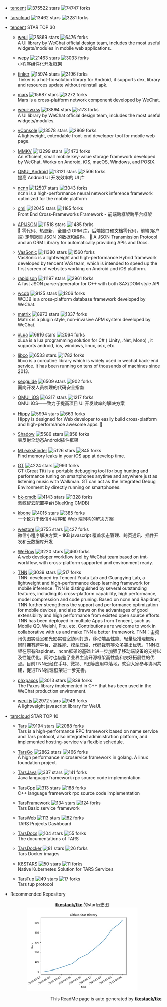 
+ [tencent](https://github.com/tencent)
![375522 stars](https://img.shields.io/badge/Stars-375522-green)
![74747 forks](https://img.shields.io/badge/Forks-74747-green)

+ [tarscloud](https://github.com/tarscloud)
![13462 stars](https://img.shields.io/badge/Stars-13462-green)
![3281 forks](https://img.shields.io/badge/Forks-3281-green)





+ [tencent](https://github.com/tencent) STAR TOP 30 
    
    + [weui](https://github.com/tencent/weui) 
    ![25869 stars](https://img.shields.io/badge/Stars-25869-green)
    ![6476 forks](https://img.shields.io/badge/Forks-6476-green)  
    A UI library by WeChat official design team, includes the most useful widgets/modules in mobile web applications.
    
    + [wepy](https://github.com/tencent/wepy) 
    ![21463 stars](https://img.shields.io/badge/Stars-21463-green)
    ![3033 forks](https://img.shields.io/badge/Forks-3033-green)  
    小程序组件化开发框架
    
    + [tinker](https://github.com/tencent/tinker) 
    ![15974 stars](https://img.shields.io/badge/Stars-15974-green)
    ![3196 forks](https://img.shields.io/badge/Forks-3196-green)  
    Tinker is a hot-fix solution library for Android, it supports dex, library and resources update without reinstall apk.
    
    + [mars](https://github.com/tencent/mars) 
    ![15687 stars](https://img.shields.io/badge/Stars-15687-green)
    ![3272 forks](https://img.shields.io/badge/Forks-3272-green)  
    Mars is a cross-platform network component  developed by WeChat.
    
    + [weui-wxss](https://github.com/tencent/weui-wxss) 
    ![13894 stars](https://img.shields.io/badge/Stars-13894-green)
    ![5173 forks](https://img.shields.io/badge/Forks-5173-green)  
    A UI library by WeChat official design team, includes the most useful widgets/modules.
    
    + [vConsole](https://github.com/tencent/vConsole) 
    ![13578 stars](https://img.shields.io/badge/Stars-13578-green)
    ![2869 forks](https://img.shields.io/badge/Forks-2869-green)  
    A lightweight, extendable front-end developer tool for mobile web page.
    
    + [MMKV](https://github.com/tencent/MMKV) 
    ![13299 stars](https://img.shields.io/badge/Stars-13299-green)
    ![1473 forks](https://img.shields.io/badge/Forks-1473-green)  
    An efficient, small mobile key-value storage framework developed by WeChat. Works on Android, iOS, macOS, Windows, and POSIX.
    
    + [QMUI_Android](https://github.com/tencent/QMUI_Android) 
    ![13121 stars](https://img.shields.io/badge/Stars-13121-green)
    ![2506 forks](https://img.shields.io/badge/Forks-2506-green)  
    提高 Android UI 开发效率的 UI 库
    
    + [ncnn](https://github.com/tencent/ncnn) 
    ![12507 stars](https://img.shields.io/badge/Stars-12507-green)
    ![3043 forks](https://img.shields.io/badge/Forks-3043-green)  
    ncnn is a high-performance neural network inference framework optimized for the mobile platform
    
    + [omi](https://github.com/tencent/omi) 
    ![12045 stars](https://img.shields.io/badge/Stars-12045-green)
    ![1185 forks](https://img.shields.io/badge/Forks-1185-green)  
     Front End Cross-Frameworks Framework - 前端跨框架跨平台框架
    
    + [APIJSON](https://github.com/tencent/APIJSON) 
    ![11518 stars](https://img.shields.io/badge/Stars-11518-green)
    ![1485 forks](https://img.shields.io/badge/Forks-1485-green)  
    🚀 零代码、热更新、全自动 ORM 库，后端接口和文档零代码，前端(客户端) 定制返回 JSON 的数据和结构。 🚀 A JSON Transmission Protocol and an ORM Library for automatically providing APIs and Docs.
    
    + [VasSonic](https://github.com/tencent/VasSonic) 
    ![11380 stars](https://img.shields.io/badge/Stars-11380-green)
    ![1560 forks](https://img.shields.io/badge/Forks-1560-green)  
    VasSonic is a lightweight and high-performance Hybrid framework developed by tencent VAS team, which is intended to speed up the first screen of websites working on Android and iOS platform. 
    
    + [rapidjson](https://github.com/tencent/rapidjson) 
    ![11197 stars](https://img.shields.io/badge/Stars-11197-green)
    ![2961 forks](https://img.shields.io/badge/Forks-2961-green)  
    A fast JSON parser/generator for C++ with both SAX/DOM style API
    
    + [wcdb](https://github.com/tencent/wcdb) 
    ![9125 stars](https://img.shields.io/badge/Stars-9125-green)
    ![1206 forks](https://img.shields.io/badge/Forks-1206-green)  
    WCDB is a cross-platform database framework developed by WeChat.
    
    + [matrix](https://github.com/tencent/matrix) 
    ![8973 stars](https://img.shields.io/badge/Stars-8973-green)
    ![1337 forks](https://img.shields.io/badge/Forks-1337-green)  
    Matrix is a plugin style, non-invasive APM system developed by WeChat.
    
    + [xLua](https://github.com/tencent/xLua) 
    ![6916 stars](https://img.shields.io/badge/Stars-6916-green)
    ![2064 forks](https://img.shields.io/badge/Forks-2064-green)  
    xLua is a lua programming solution for  C# ( Unity, .Net, Mono) , it supports android, ios, windows, linux, osx, etc.
    
    + [libco](https://github.com/tencent/libco) 
    ![6533 stars](https://img.shields.io/badge/Stars-6533-green)
    ![1782 forks](https://img.shields.io/badge/Forks-1782-green)  
    libco is a coroutine library which is widely used in wechat  back-end service. It has been running on tens of thousands of machines since 2013.
    
    + [secguide](https://github.com/tencent/secguide) 
    ![6509 stars](https://img.shields.io/badge/Stars-6509-green)
    ![902 forks](https://img.shields.io/badge/Forks-902-green)  
    面向开发人员梳理的代码安全指南
    
    + [QMUI_iOS](https://github.com/tencent/QMUI_iOS) 
    ![6317 stars](https://img.shields.io/badge/Stars-6317-green)
    ![1217 forks](https://img.shields.io/badge/Forks-1217-green)  
    QMUI iOS——致力于提高项目 UI 开发效率的解决方案
    
    + [Hippy](https://github.com/tencent/Hippy) 
    ![5994 stars](https://img.shields.io/badge/Stars-5994-green)
    ![663 forks](https://img.shields.io/badge/Forks-663-green)  
    Hippy is designed for Web developer to easily build cross-platform and high-performance awesome apps. 👏
    
    + [Shadow](https://github.com/tencent/Shadow) 
    ![5586 stars](https://img.shields.io/badge/Stars-5586-green)
    ![858 forks](https://img.shields.io/badge/Forks-858-green)  
    零反射全动态Android插件框架
    
    + [MLeaksFinder](https://github.com/tencent/MLeaksFinder) 
    ![5126 stars](https://img.shields.io/badge/Stars-5126-green)
    ![845 forks](https://img.shields.io/badge/Forks-845-green)  
    Find memory leaks in your iOS app at develop time.
    
    + [GT](https://github.com/tencent/GT) 
    ![4224 stars](https://img.shields.io/badge/Stars-4224-green)
    ![993 forks](https://img.shields.io/badge/Forks-993-green)  
    GT (Great Tit) is a portable debugging tool for bug hunting and performance tuning on smartphones anytime and anywhere just as listening music with Walkman. GT can act as the Integrated Debug Environment by directly running on smartphones.
    
    + [bk-cmdb](https://github.com/tencent/bk-cmdb) 
    ![4143 stars](https://img.shields.io/badge/Stars-4143-green)
    ![1328 forks](https://img.shields.io/badge/Forks-1328-green)  
    蓝鲸智云配置平台(BlueKing CMDB)
    
    + [kbone](https://github.com/tencent/kbone) 
    ![4015 stars](https://img.shields.io/badge/Stars-4015-green)
    ![385 forks](https://img.shields.io/badge/Forks-385-green)  
    一个致力于微信小程序和 Web 端同构的解决方案
    
    + [westore](https://github.com/tencent/westore) 
    ![3755 stars](https://img.shields.io/badge/Stars-3755-green)
    ![427 forks](https://img.shields.io/badge/Forks-427-green)  
    微信小程序解决方案 - 1KB javascript 覆盖状态管理、跨页通讯、插件开发和云数据库开发
    
    + [WeFlow](https://github.com/tencent/WeFlow) 
    ![3220 stars](https://img.shields.io/badge/Stars-3220-green)
    ![460 forks](https://img.shields.io/badge/Forks-460-green)  
    A web developer workflow tool by WeChat team based on tmt-workflow, with cross-platform supported and environment ready.
    
    + [TNN](https://github.com/tencent/TNN) 
    ![3039 stars](https://img.shields.io/badge/Stars-3039-green)
    ![517 forks](https://img.shields.io/badge/Forks-517-green)  
    TNN: developed by Tencent Youtu Lab and Guangying Lab, a lightweight and high-performance deep learning framework for mobile inference. TNN is distinguished by several outstanding features, including its cross-platform capability, high performance, model compression and code pruning. Based on ncnn and Rapidnet, TNN further strengthens the support and performance optimization for mobile devices, and also draws on the advantages of good extensibility and high performance from existed open source efforts. TNN has been deployed in multiple Apps from Tencent, such as Mobile QQ, Weishi, Pitu, etc. Contributions are welcome to work in collaborative with us and make TNN a better framework.                                TNN：由腾讯优图实验室和光影实验室协同打造，移动端高性能、轻量级推理框架，同时拥有跨平台、高性能、模型压缩、代码裁剪等众多突出优势。TNN框架在原有Rapidnet、ncnn框架的基础上进一步加强了移动端设备的支持以及性能优化，同时也借鉴了业界主流开源框架高性能和良好拓展性的优点。目前TNN已经在手Q、微视、P图等应用中落地，欢迎大家参与协同共建，促进TNN推理框架进一步完善。
    
    + [phxpaxos](https://github.com/tencent/phxpaxos) 
    ![3013 stars](https://img.shields.io/badge/Stars-3013-green)
    ![839 forks](https://img.shields.io/badge/Forks-839-green)  
    The Paxos library implemented in C++ that has been used in the WeChat production environment.
    
    + [weui.js](https://github.com/tencent/weui.js) 
    ![2972 stars](https://img.shields.io/badge/Stars-2972-green)
    ![948 forks](https://img.shields.io/badge/Forks-948-green)  
    A lightweight javascript library for WeUI.
    

+ [tarscloud](https://github.com/tarscloud) STAR TOP 10 
    
    + [Tars](https://github.com/tarscloud/Tars) 
    ![9194 stars](https://img.shields.io/badge/Stars-9194-green)
    ![2088 forks](https://img.shields.io/badge/Forks-2088-green)  
    Tars is a high-performance RPC framework based on name service and Tars protocol, also integrated administration platform, and implemented hosting-service via flexible schedule.
    
    + [TarsGo](https://github.com/tarscloud/TarsGo) 
    ![2862 stars](https://img.shields.io/badge/Stars-2862-green)
    ![466 forks](https://img.shields.io/badge/Forks-466-green)  
    A  high performance microservice  framework  in golang. A linux foundation project.
    
    + [TarsJava](https://github.com/tarscloud/TarsJava) 
    ![337 stars](https://img.shields.io/badge/Stars-337-green)
    ![141 forks](https://img.shields.io/badge/Forks-141-green)  
    Java language framework rpc source code implementation
    
    + [TarsCpp](https://github.com/tarscloud/TarsCpp) 
    ![313 stars](https://img.shields.io/badge/Stars-313-green)
    ![188 forks](https://img.shields.io/badge/Forks-188-green)  
    C++ language framework rpc source code implementation
    
    + [TarsFramework](https://github.com/tarscloud/TarsFramework) 
    ![134 stars](https://img.shields.io/badge/Stars-134-green)
    ![124 forks](https://img.shields.io/badge/Forks-124-green)  
    Tars Basic service framework
    
    + [TarsWeb](https://github.com/tarscloud/TarsWeb) 
    ![113 stars](https://img.shields.io/badge/Stars-113-green)
    ![82 forks](https://img.shields.io/badge/Forks-82-green)  
    TARS Projects Dashboard
    
    + [TarsDocs](https://github.com/tarscloud/TarsDocs) 
    ![104 stars](https://img.shields.io/badge/Stars-104-green)
    ![55 forks](https://img.shields.io/badge/Forks-55-green)  
    The documentations of TARS
    
    + [TarsDocker](https://github.com/tarscloud/TarsDocker) 
    ![81 stars](https://img.shields.io/badge/Stars-81-green)
    ![26 forks](https://img.shields.io/badge/Forks-26-green)  
    Tars Docker  images
    
    + [K8STARS](https://github.com/tarscloud/K8STARS) 
    ![50 stars](https://img.shields.io/badge/Stars-50-green)
    ![11 forks](https://img.shields.io/badge/Forks-11-green)  
    Native Kubernetes  Solution for TARS Services
    
    + [TarsTup](https://github.com/tarscloud/TarsTup) 
    ![49 stars](https://img.shields.io/badge/Stars-49-green)
    ![17 forks](https://img.shields.io/badge/Forks-17-green)  
    Tars tup protocol
    


+ Recommended Repository  
<p align="center">
      <strong>
        <a href="https://github.com/tkestack/tke" target="_blank">tkestack/tke</a>
      </strong>  的star历史图
  <br>
  <img src="https://raw.githubusercontent.com/ButterAndButterfly/GithubTools/master/data/stars_history.jpg" width="350px"></img>    
</p>

<p align="right">
      This ReadMe page is auto generated by 
      <strong>
        <a href="https://github.com/tkestack/tke" target="_blank">tkestack/tke</a><br>
      </strong>   
</p>